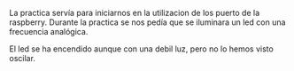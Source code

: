 La practica servía para iniciarnos en la utilizacion de los puerto de la raspberry.
Durante la practica se nos pedía que se iluminara un led con una frecuencia analógica.

El led se ha encendido aunque con una debil luz, pero no lo hemos visto oscilar.
